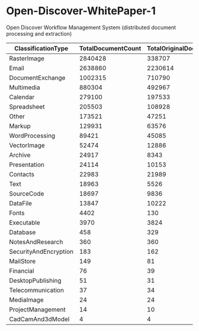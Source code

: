 # Open-Discover-WhitePaper-1
Open Discover Workflow Management System (distributed document processing and extraction)






| ClassificationType    	| TotalDocumentCount 	| TotalOriginalDocumentCount 	| TotalDocumentSizeInBytes 	| TotalOriginalDocumentSizeInBytes 	| TotalNistDocumentCount 	| TotalExcludedDocumentCount 	|
|-----------------------	|--------------------	|----------------------------	|--------------------------	|----------------------------------	|------------------------	|----------------------------	|
| RasterImage           	| 2840428            	| 338707                     	| 163063986243             	| 68971950802                      	| 72734                  	| 0                          	|
| Email                 	| 2638860            	| 2230614                    	| 618759064278             	| 472134852817                     	| 0                      	| 0                          	|
| DocumentExchange      	| 1002315            	| 710790                     	| 874040291683             	| 659997298269                     	| 8                      	| 0                          	|
| Multimedia            	| 880304             	| 492967                     	| 236476779195             	| 106157866893                     	| 53                     	| 0                          	|
| Calendar              	| 279100             	| 197533                     	| 26286183892              	| 20085514013                      	| 0                      	| 0                          	|
| Spreadsheet           	| 205503             	| 108928                     	| 241247702235             	| 134540708322                     	| 4                      	| 0                          	|
| Other                 	| 173521             	| 47251                      	| 106099019302             	| 8537746141                       	| 41449                  	| 0                          	|
| Markup                	| 129931             	| 63576                      	| 9982722406               	| 6440203923                       	| 4284                   	| 0                          	|
| WordProcessing        	| 89421              	| 45085                      	| 16516594977              	| 8327823944                       	| 1142                   	| 0                          	|
| VectorImage           	| 52474              	| 12886                      	| 14272283422              	| 5212742758                       	| 465                    	| 0                          	|
| Archive               	| 24917              	| 8343                       	| 441257815952             	| 393217864601                     	| 12                     	| 31                         	|
| Presentation          	| 24114              	| 10153                      	| 85953279827              	| 30076992418                      	| 1                      	| 0                          	|
| Contacts              	| 22983              	| 21989                      	| 365062671                	| 357672528                        	| 0                      	| 0                          	|
| Text                  	| 18963              	| 5526                       	| 3369372630               	| 2579360962                       	| 1489                   	| 0                          	|
| SourceCode            	| 18697              	| 9836                       	| 2390740244               	| 926740452                        	| 43                     	| 0                          	|
| DataFile              	| 13847              	| 10222                      	| 3619704028               	| 2722820577                       	| 75                     	| 0                          	|
| Fonts                 	| 4402               	| 130                        	| 140190336                	| 7308152                          	| 45                     	| 0                          	|
| Executable            	| 3970               	| 3824                       	| 1418388103               	| 1349484927                       	| 59                     	| 3949                       	|
| Database              	| 458                	| 329                        	| 2690324078               	| 2534089819                       	| 0                      	| 0                          	|
| NotesAndResearch      	| 360                	| 360                        	| 1495972446               	| 1495972446                       	| 0                      	| 0                          	|
| SecurityAndEncryption 	| 183                	| 162                        	| 42454386                 	| 42355315                         	| 4                      	| 0                          	|
| MailStore             	| 149                	| 81                         	| 784890984194             	| 562918385451                     	| 0                      	| 0                          	|
| Financial             	| 76                 	| 39                         	| 3152359424               	| 1614852096                       	| 0                      	| 0                          	|
| DesktopPublishing     	| 51                 	| 31                         	| 45581824                 	| 27483136                         	| 0                      	| 0                          	|
| Telecommunication     	| 37                 	| 34                         	| 3933580                  	| 3848780                          	| 0                      	| 0                          	|
| MediaImage            	| 24                 	| 24                         	| 159929050                	| 159929050                        	| 0                      	| 0                          	|
| ProjectManagement     	| 14                 	| 10                         	| 7023104                  	| 5019136                          	| 0                      	| 0                          	|
| CadCamAnd3dModel      	| 4                  	| 4                          	| 12365966                 	| 12365966                         	| 0                      	| 0                          	|
